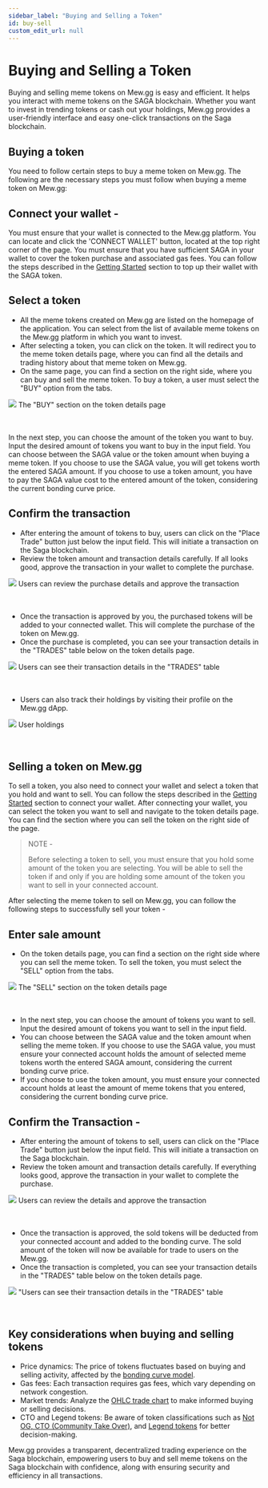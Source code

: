 ```yaml
---
sidebar_label: "Buying and Selling a Token"
id: buy-sell
custom_edit_url: null
---
```


# Buying and Selling a Token

Buying and selling meme tokens on Mew.gg is easy and efficient. It helps you interact with meme tokens on the SAGA blockchain. Whether you want to invest in trending tokens or cash out your holdings, Mew.gg provides a user-friendly interface and easy one-click transactions on the Saga blockchain.

## Buying a token

You need to follow certain steps to buy a meme token on Mew.gg. The following are the necessary steps you must follow when buying a meme token on Mew.gg:

## Connect your wallet -

You must ensure that your wallet is connected to the Mew.gg platform. You can locate and click the 'CONNECT WALLET' button, located at the top right corner of the page.
You must ensure that you have sufficient SAGA in your wallet to cover the token purchase and associated gas fees. You can follow the steps described in the [Getting Started](/getting-started.md) section to top up their wallet with the SAGA token.

## Select a token

- All the meme tokens created on Mew.gg are listed on the homepage of the application. You can select from the list of available meme tokens on the Mew.gg platform in which you want to invest.
- After selecting a token, you can click on the token. It will redirect you to the meme token details page, where you can find all the details and trading history about that meme token on Mew.gg.
- On the same page, you can find a section on the right side, where you can buy and sell the meme token. To buy a token, a user must select the "BUY" option from the tabs.

<div className="flex flex-col items-center">
    <img src="/img/buy.png"/>
    <span className="font-bold text-[rgb(192,192,192)]">The "BUY" section on the token details page</span>
</div>
<br></br>

In the next step, you can choose the amount of the token you want to buy. Input the desired amount of tokens you want to buy in the input field.
You can choose between the SAGA value or the token amount when buying a meme token. If you choose to use the SAGA value, you will get tokens worth the entered SAGA amount. If you choose to use a token amount, you have to pay the SAGA value cost to the entered amount of the token, considering the current bonding curve price.

## Confirm the transaction

- After entering the amount of tokens to buy, users can click on the "Place Trade" button just below the input field. This will initiate a transaction on the Saga blockchain.
- Review the token amount and transaction details carefully. If all looks good, approve the transaction in your wallet to complete the purchase.

<div className="flex flex-col items-center">
    <img src="/img/buy-approve.png"/>
    <span className="font-bold text-[rgb(192,192,192)]">Users can review the purchase details and approve the transaction</span>
</div>
<br></br>

- Once the transaction is approved by you, the purchased tokens will be added to your connected wallet. This will complete the purchase of the token on Mew.gg.
- Once the purchase is completed, you can see your transaction details in the "TRADES" table below on the token details page.

<div className="flex flex-col items-center">
    <img src="/img/buy-trade.png"/>
    <span className="font-bold text-[rgb(192,192,192)]">Users can see their transaction details in the "TRADES" table</span>
</div>
<br></br>

- Users can also track their holdings by visiting their profile on the Mew.gg dApp.

<div className="flex flex-col items-center">
    <img src="/img/buy-holding.png"/>
    <span className="font-bold text-[rgb(192,192,192)]">User holdings</span>
</div>
<br></br>

## Selling a token on Mew.gg

To sell a token, you also need to connect your wallet and select a token that you hold and want to sell. You can follow the steps described in the [Getting Started](/getting-started.md) section to connect your wallet. After connecting your wallet, you can select the token you want to sell and navigate to the token details page. You can find the section where you can sell the token on the right side of the page.

> NOTE -
>
> Before selecting a token to sell, you must ensure that you hold some amount of the token you are selecting. You will be able to sell the token if and only if you are holding some amount of the token you want to sell in your connected account.

After selecting the meme token to sell on Mew.gg, you can follow the following steps to successfully sell your token -

## Enter sale amount

- On the token details page, you can find a section on the right side where you can sell the meme token. To sell the token, you must select the "SELL" option from the tabs.

<div className="flex flex-col items-center">
    <img src="/img/sell.png"/>
    <span className="font-bold text-[rgb(192,192,192)]">The "SELL" section on the token details page</span>
</div>
<br></br>

- In the next step, you can choose the amount of tokens you want to sell. Input the desired amount of tokens you want to sell in the input field.
- You can choose between the SAGA value and the token amount when selling the meme token. If you choose to use the SAGA value, you must ensure your connected account holds the amount of selected meme tokens worth the entered SAGA amount, considering the current bonding curve price.
- If you choose to use the token amount, you must ensure your connected account holds at least the amount of meme tokens that you entered, considering the current bonding curve price.

## Confirm the Transaction -

- After entering the amount of tokens to sell, users can click on the "Place Trade" button just below the input field. This will initiate a transaction on the Saga blockchain.
- Review the token amount and transaction details carefully. If everything looks good, approve the transaction in your wallet to complete the purchase.

<div className="flex flex-col items-center">
    <img src="/img/sell-trans.png"/>
    <span className="font-bold text-[rgb(192,192,192)]">Users can review the details and approve the transaction</span>
</div>
<br></br>

- Once the transaction is approved, the sold tokens will be deducted from your connected account and added to the bonding curve. The sold amount of the token will now be available for trade to users on the Mew.gg.
- Once the transaction is completed, you can see your transaction details in the "TRADES" table below on the token details page.

<div className="flex flex-col items-center">
    <img src="/img/sell-trade.png"/>
    <span className="font-bold text-[rgb(192,192,192)]">"Users can see their transaction details in the "TRADES" table</span>
</div>
<br></br>

## Key considerations when buying and selling tokens

- Price dynamics: The price of tokens fluctuates based on buying and selling activity, affected by the [bonding curve model](/bonding-curve.md).
- Gas fees: Each transaction requires gas fees, which vary depending on network congestion.
- Market trends: Analyze the [OHLC trade chart](/understanding-the-trade-chart.md) to make informed buying or selling decisions.
- CTO and Legend tokens: Be aware of token classifications such as [Not OG, CTO (Community Take Over)](/not-og-and-cto-token.md), and [Legend tokens](/legend-token.md) for better decision-making.

Mew.gg provides a transparent, decentralized trading experience on the Saga blockchain, empowering users to buy and sell meme tokens on the Saga blockchain with confidence, along with ensuring security and efficiency in all transactions.
